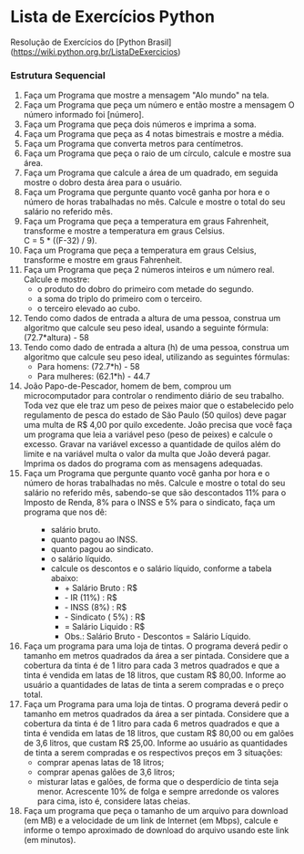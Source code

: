 # Lista de Exercícios Python
Resolução de Exercícios do [Python Brasil] (https://wiki.python.org.br/ListaDeExercicios)

### Estrutura Sequencial
<ol>
    <li>
        Faça um Programa que mostre a mensagem "Alo mundo" na tela.
    </li>
    <li>
        Faça um Programa que peça um número e então mostre a mensagem O número informado foi [número].
    </li>
    <li>
        Faça um Programa que peça dois números e imprima a soma.
    </li>
    <li>
        Faça um Programa que peça as 4 notas bimestrais e mostre a média.
    </li>
    <li>
        Faça um Programa que converta metros para centímetros.
    </li>
    <li>
        Faça um Programa que peça o raio de um círculo, calcule e mostre sua área.
    </li>
    <li>
        Faça um Programa que calcule a área de um quadrado, em seguida mostre o dobro desta área para o usuário.
    </li>
    <li>
        Faça um Programa que pergunte quanto você ganha por hora e o número de horas trabalhadas no mês. Calcule e mostre o total do seu salário no referido mês.
    </li>
    <li>
        Faça um Programa que peça a temperatura em graus Fahrenheit, transforme e mostre a temperatura em graus Celsius.
        </br>
        C = 5 * ((F-32) / 9).
    </li>
    <li>
        Faça um Programa que peça a temperatura em graus Celsius, transforme e mostre em graus Fahrenheit.
    </li>
    <li>
        Faça um Programa que peça 2 números inteiros e um número real. Calcule e mostre:
        <ul>
            <li>
                o produto do dobro do primeiro com metade do segundo.
            </li>
            <li>
                a soma do triplo do primeiro com o terceiro.
            </li>
            <li>
                o terceiro elevado ao cubo.
            </li>
        </ul>
    </li>
    <li>
        Tendo como dados de entrada a altura de uma pessoa, construa um algoritmo que calcule seu peso ideal, usando a seguinte fórmula: (72.7*altura) - 58
    </li>
    <li>
        Tendo como dado de entrada a altura (h) de uma pessoa, construa um algoritmo que calcule seu peso ideal, utilizando as seguintes fórmulas:
        <ul>
            <li>
                Para homens: (72.7*h) - 58
            </li>
            <li>
                Para mulheres: (62.1*h) - 44.7
            </li>
        </ul>
    </li>
    <li>
        João Papo-de-Pescador, homem de bem, comprou um microcomputador para controlar o rendimento diário de seu trabalho. Toda vez que ele traz um peso de peixes maior que o estabelecido pelo regulamento de pesca do estado de São Paulo (50 quilos) deve pagar uma multa de R$ 4,00 por quilo excedente. João precisa que você faça um programa que leia a variável peso (peso de peixes) e calcule o excesso. Gravar na variável excesso a quantidade de quilos além do limite e na variável multa o valor da multa que João deverá pagar. Imprima os dados do programa com as mensagens adequadas.
    </li>
    <li>
        Faça um Programa que pergunte quanto você ganha por hora e o número de horas trabalhadas no mês. Calcule e mostre o total do seu salário no referido mês, sabendo-se que são descontados 11% para o Imposto de Renda, 8% para o INSS e 5% para o sindicato, faça um programa que nos dê:
        <ul>
            <ul>
                <li>
                    salário bruto.
                </li>
                <li>
                    quanto pagou ao INSS.
                </li>
                <li>
                    quanto pagou ao sindicato.
                </li>
                <li>
                    o salário líquido.
                </li>
                <li>
                    calcule os descontos e o salário líquido, conforme a tabela abaixo:
                    <ul>
                        <li>
                             + Salário Bruto : R$
                        </li>
                        <li>           
                            - IR (11%) : R$
                        </li>
                        <li>
                            - INSS (8%) : R$
                        </li>
                        <li>
                            - Sindicato ( 5%) : R$
                        </li>
                        <li>
                            = Salário Liquido : R$
                        </li>
                        <li>
                            Obs.: Salário Bruto - Descontos = Salário Líquido.
                        </li>
                    </ul>
                </li>
            </ul>
        </ul>
    <li>
        Faça um programa para uma loja de tintas. O programa deverá pedir o tamanho em metros quadrados da área a ser pintada. Considere que a cobertura da tinta é de 1 litro para cada 3 metros quadrados e que a tinta é vendida em latas de 18 litros, que custam R$ 80,00. Informe ao usuário a quantidades de latas de tinta a serem compradas e o preço total.
    </li>
    <li>
        Faça um Programa para uma loja de tintas. O programa deverá pedir o tamanho em metros quadrados da área a ser pintada. Considere que a cobertura da tinta é de 1 litro para cada 6 metros quadrados e que a tinta é vendida em latas de 18 litros, que custam R$ 80,00 ou em galões de 3,6 litros, que custam R$ 25,00.
        Informe ao usuário as quantidades de tinta a serem compradas e os  respectivos preços em 3 situações:
        <ul>
            <li>
                comprar apenas latas de 18 litros;
            </li>
            <li>
                comprar apenas galões de 3,6 litros;
            </li>
            <li>
                 misturar latas e galões, de forma que o desperdício de tinta seja menor. Acrescente 10% de folga e sempre arredonde os valores para cima, isto é, considere latas cheias.
            </li>
        </ul>
    </li>
    <li>
        Faça um programa que peça o tamanho de um arquivo para download (em MB) e a velocidade de um link de Internet (em Mbps), calcule e informe o tempo aproximado de download do arquivo usando este link (em minutos).
    </li>
</ol>

